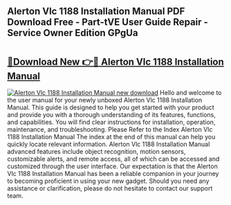 ## Alerton Vlc 1188 Installation Manual PDF Download Free - Part-tVE User Guide Repair - Service Owner Edition GPgUa

# <h2><a href="http://bc84193.oget.top/?id=Alerton+Vlc+1188+Installation+Manual">🔗Download New 👉🔴 Alerton Vlc 1188 Installation Manual</a></h2>

[![Alerton Vlc 1188 Installation Manual new download](https://i.imgur.com/5g1atiW.png)](http://bc84193.oget.top/?id=Alerton+Vlc+1188+Installation+Manual)
Hello and welcome to the user manual for your newly unboxed Alerton Vlc 1188 Installation Manual. This guide is designed to help you get started with your product and provide you with a thorough understanding of its features, functions, and capabilities. You will find clear instructions for installation, operation, maintenance, and troubleshooting. Please Refer to the Index Alerton Vlc 1188 Installation Manual The index at the end of this manual can help you quickly locate relevant information. Alerton Vlc 1188 Installation Manual advanced features include object recognition, motion sensors, customizable alerts, and remote access, all of which can be accessed and customized through the user interface. Our expectation is that the Alerton Vlc 1188 Installation Manual has been a reliable companion in your journey to becoming proficient in using your new gadget. Should you need any assistance or clarification, please do not hesitate to contact our support team.
